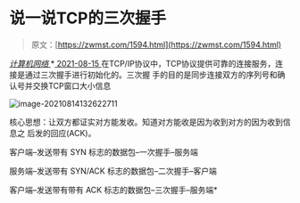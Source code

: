 <!--yml
category: 未分类
date: 0001-01-01 00:00:00
-->

# 说一说TCP的三次握手

> 原文：[https://zwmst.com/1594.html](https://zwmst.com/1594.html)

   [ *计算机网络* ](https://zwmst.com/%e8%ae%a1%e7%ae%97%e6%9c%ba%e7%bd%91%e7%bb%9c)*[ <time datetime="2021-08-15T15:32:34+08:00"> 2021-08-15 </time> ](https://zwmst.com/1594.html)  在TCP/IP协议中，TCP协议提供可靠的连接服务，连接是通过三次握手进行初始化的。三次握 手的目的是同步连接双方的序列号和确认号并交换TCP窗口大小信息

![image-20210814132622711](img/0cfed7f0cc1b42219bf6aa47dd713ec2.png)

核心思想：让双方都证实对方能发收。知道对方能收是因为收到对方的因为收到信息之 后发的回应(ACK)。

客户端–发送带有 SYN 标志的数据包–一次握手–服务端

服务端–发送带有 SYN/ACK 标志的数据包–二次握手–客户端

客户端–发送带有带有 ACK 标志的数据包–三次握手–服务端*